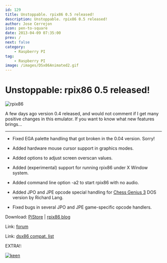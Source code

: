 ```yaml
---
id: 129
title: Unstoppable. rpix86 0.5 released!
description: Unstoppable. rpix86 0.5 released!
author: Jose Cerrejon
icon: pen-to-square
date: 2013-04-09 07:35:00
prev: /
next: false
category:
    - Raspberry PI
tag:
    - Raspberry PI
image: /images/DSx86Animated2.gif
---
```


# Unstoppable: rpix86 0.5 released!

![rpix86](/images/DSx86Animated2.gif)

A few days ago version 0.4 released, and would not comment if I get many positive changes in this emulator. If you want to know what new features brings...

---

-   Fixed EGA palette handling that got broken in the 0.04 version. Sorry!

-   Added hardware mouse cursor support in graphics modes.

-   Added options to adjust screen overscan values.

-   Added (experimental) support for running rpix86 under X Window system.

-   Added command line option -a2 to start rpix86 with no audio.

-   Added JPO and JPE opcode special handling for [Chess Genius 3](https://www.chessgenius.com/cg3dos/) DOS version by Richard Lang.

-   Fixed bugs in several JPO and JPE game-specific opcode handlers.

Download: [PiStore](https://store.raspberrypi.com/projects/rpix86) | [rpix86 blog](https://rpix86.patrickaalto.com/rdown.html)

Link: [forum](https://www.raspberrypi.org/phpBB3/viewtopic.php?f=78&t=32934)

Link: [dsx86 compat. list](https://dsx86compatibility.pbworks.com/w/page/26738915/Compatibility%20List)

EXTRA!:

<a href="/res/KEENsaga.zip">![keen](/images/KEEN.jpg "Download and play the Commander Keen saga!")</a>
